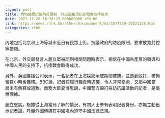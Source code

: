 ```yaml
---
layout: post
title: 內地民眾抗議防疫限制　外交部相信抗疫戰會取得成功
date: 2022-11-28 16:36:29.000000000 +08:00
link: https://news.rthk.hk/rthk/ch/component/k2/1677519-20221128.htm
categories: rthk
---
```


內地包括北京和上海等城市近日有民眾上街，抗議政府的防疫限制，要求放寬封控等措施。

在北京，外交部發言人趙立堅被問到相關問題時表示，相信在中國共產黨的領導和中國人民的支持下，抗疫戰會取得成功。

另外，英國廣播公司表示，一名記者在上海採訪示威期間被捕，並遭到毆打，被拘留數小時後獲釋。BBC說，記者在履行職責時遇襲，令人非常憂慮，又指中國當局未有解釋或道歉。商務大臣夏博思說，中國警方毆打採訪抗議活動的記者，是毫無理據。

趙立堅說，根據從上海當局了解的情況，有關人士未有表明記者身份，亦無主動出示記者證，呼籲外國傳媒在中國境內遵守中國法律法規。
